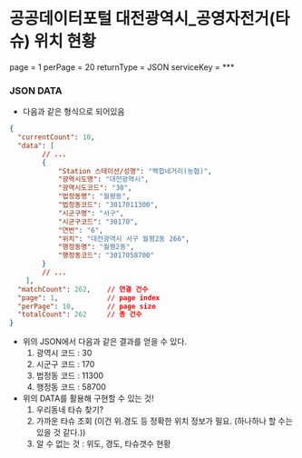 # 공공데이터포털 대전광역시_공영자전거(타슈) 위치 현황

page = 1
perPage = 20
returnType = JSON
serviceKey = ***


### JSON DATA
- 다음과 같은 형식으로 되어있음
```json
{
  "currentCount": 10,
  "data": [
        // ...
        {  
            "Station 스테이션/성명": "백합네거리(농협)",
            "광역시도명": "대전광역시",
            "광역시도코드": "30",
            "법정동명": "월평동",
            "법정동코드": "3017011300",
            "시군구명": "서구",
            "시군구코드": "30170",
            "연번": "6",
            "위치": "대전광역시 서구 월평2동 266",
            "행정동명": "월평2동",
            "행정동코드": "3017058700"
        }
        // ...
    ],
  "matchCount": 262,    // 연결 건수
  "page": 1,            // page index
  "perPage": 10,        // page size
  "totalCount": 262     // 총 건수
}
```
- 위의 JSON에서 다음과 같은 결과를 얻을 수 있다.
    1. 광역시 코드 : 30
    2. 시군구 코드 : 170
    3. 법정동 코드 : 11300
    4. 행정동 코드 : 58700
- 위의 DATA를 활용해 구현할 수 있는 것!
    1. 우리동네 타슈 찾기?
    2. 가까운 타슈 조회 (이건 위.경도 등 정확한 위치 정보가 필요. (하나하나 할 수는 있을 것 같다.))
    3. 알 수 없는 것 : 위도, 경도, 타슈갯수 현황 